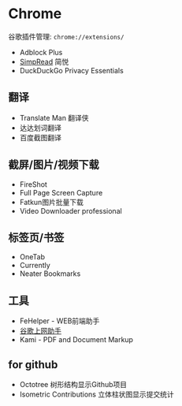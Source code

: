 # Chrome

谷歌插件管理: `chrome://extensions/`

* Adblock Plus
* [SimpRead](http://ksria.com/simpread/) 简悦
* DuckDuckGo Privacy Essentials

## 翻译

* Translate Man 翻译侠
* 达达划词翻译
* 百度截图翻译

## 截屏/图片/视频下载

* FireShot
* Full Page Screen Capture
* Fatkun图片批量下载
* Video Downloader professional

## 标签页/书签

* OneTab
* Currently
* Neater Bookmarks

## 工具

* FeHelper - WEB前端助手
* [谷歌上网助手](http://googlehelper.net/)
* Kami - PDF and Document Markup

## for github

* Octotree 树形结构显示Github项目
* Isometric Contributions 立体柱状图显示提交统计

